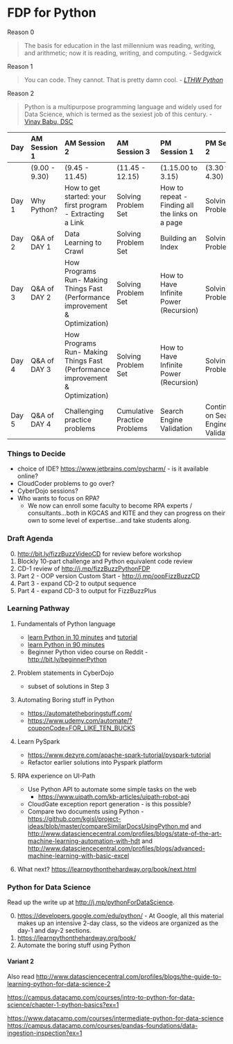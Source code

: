 # FDP for Python

Reason 0 
> The basis for education in the last millennium was reading, writing, and arithmetic; now it is reading, writing, and computing. - Sedgwick

Reason 1 
> You can code. They cannot. That is pretty damn cool. - _[LTHW Python](https://learnpythonthehardway.org/book/advice.html)_

Reason 2
> Python is a multipurpose programming language and widely used for Data Science, which is termed as the sexiest job of this century. - [Vinay Babu, DSC](http://www.datasciencecentral.com/profiles/blogs/learn-python-for-data-science-from-scratch)


|Day   | AM Session 1 | AM Session 2 |AM Session 3| PM Session 1 | PM Session 2 |
|:-----|:-------------|:-------------|:-----------|:----------|:----------|
|      |(9.00 - 9.30) | (9.45 - 11.45)  | (11.45 - 12.15) | (1.15.00 to 3.15) | (3.30 to 4.30)| 
|Day 1 |Why Python?| How to get started: your first program - Extracting a Link  |Solving Problem Set|   How to repeat - Finding all the links on a page | Solving Problem set
|Day 2| Q&A of DAY 1 | Data Learning to Crawl |  Solving Problem Set| Building an Index | Solving Problem Set|  |
|Day 3| Q&A of DAY 2 | How Programs Run- Making Things Fast (Performance improvement & Optimization) |  Solving Problem Set| How to Have Infinite Power (Recursion) | Solving Problem Set|  |
|Day 4| Q&A of DAY 3 | How Programs Run- Making Things Fast (Performance improvement & Optimization) |  Solving Problem Set| How to Have Infinite Power (Recursion) | Solving Problem Set|  |
|Day 5| Q&A of DAY 4 | Challenging practice problems | Cumulative Practice Problems | Search Engine Validation | Continuation on Search Engine Validation|


### Things to Decide
  - choice of IDE? https://www.jetbrains.com/pycharm/ - is it available online?
  - CloudCoder problems to go over? 
  - CyberDojo sessions? 
  - Who wants to focus on RPA? 
	  - We now can enroll some faculty to become RPA experts / consultants...both in KGCAS and KITE and they can progress on their own to some level of expertise...and take students along.

### Draft Agenda

0. http://bit.ly/fizzBuzzVideoCD for review before workshop
1. Blockly 10-part challenge and Python equivalent code review 
2. CD-1 review of http://j.mp/fizzBuzzPythonFDP 
5. Part 2 - OOP version Custom Start - http://j.mp/oopFizzBuzzCD
3. Part 3 - expand CD-2 to output sequence 
4. Part 4 - expand CD-3 to output for FizzBuzzPlus⁠⁠⁠⁠



### Learning Pathway

1. Fundamentals of Python language
	- [learn Python in 10 minutes](https://github.com/kgisl/pythonFDP/blob/master/files/learn-python.pdf) and [tutorial](https://www.stavros.io/tutorials/python/)
	- [learn Python in 90 minutes](https://github.com/kgisl/pythonFDP/blob/master/files/pythonin90minutes.pdf)
	- Beginner Python video course on Reddit - http://bit.ly/beginnerPython
2. Problem statements in CyberDojo 
	- subset of solutions in Step 3 
3. Automating Boring stuff in Python 
   - https://automatetheboringstuff.com/
   - https://www.udemy.com/automate/?couponCode=FOR_LIKE_TEN_BUCKS
4. Learn PySpark 
   - https://www.dezyre.com/apache-spark-tutorial/pyspark-tutorial 
   - Refactor earlier solutions into Pyspark platform 
5. RPA experience on UI-Path 
   - Use Python API to automate some simple tasks on the web
	   - https://www.uipath.com/kb-articles/uipath-robot-api 
   - CloudGate exception report generation - is this possible? 
   - Compare two documents using Python - https://github.com/kgisl/project-ideas/blob/master/compareSimilarDocsUsingPython.md and http://www.datasciencecentral.com/profiles/blogs/state-of-the-art-machine-learning-automation-with-hdt and http://www.datasciencecentral.com/profiles/blogs/advanced-machine-learning-with-basic-excel

6. What next?  https://learnpythonthehardway.org/book/next.html


### Python for Data Science 

Read up the write up at http://j.mp/pythonForDataScience. 

0. https://developers.google.com/edu/python/ - At Google, all this material makes up an intensive 2-day class, so the videos are organized as the day-1 and day-2 sections.
1. https://learnpythonthehardway.org/book/ 
2. Automate the boring stuff using Python

#### Variant 2 
Also read http://www.datasciencecentral.com/profiles/blogs/the-guide-to-learning-python-for-data-science-2 

https://campus.datacamp.com/courses/intro-to-python-for-data-science/chapter-1-python-basics?ex=1

https://www.datacamp.com/courses/intermediate-python-for-data-science
https://campus.datacamp.com/courses/pandas-foundations/data-ingestion-inspection?ex=1

